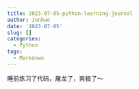 ```yaml
---
title: 2023-07-05-python-learning-journal
author: Junhao
date: '2023-07-05'
slug: []
categories:
  - Python
tags:
  - Markdown
---
```

  睡前练习了代码，屠龙了，爽极了～